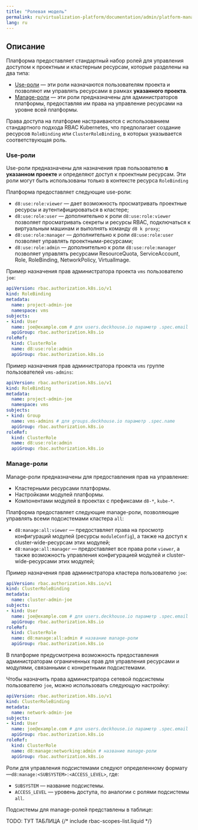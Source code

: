 ```yaml
---
title: "Ролевая модель"
permalink: ru/virtualization-platform/documentation/admin/platform-management/access-control/role-model.html
lang: ru
---
```


## Описание

Платформа предоставляет стандартный набор ролей для управления доступом к проектным и кластерным ресурсам, которые разделены на два типа:

- [Use-роли](#use-роли) — эти роли назначаются пользователям проекта и позволяют им управлять ресурсами в рамках **указанного проекта**.
- [Manage-роли](#manage-роли) — эти роли предназначены для администраторов платформы, предоставляя им права на управление ресурсами на уровне всей платформы.

Права доступа на платформе настраиваются с использованием стандартного подхода RBAC Kubernetes, что предполагает создание ресурсов `RoleBinding` или `ClusterRoleBinding`, в которых указывается соответствующая роль.

### Use-роли

Use-роли предназначены для назначения прав пользователю  **в указанном проекте** и определяют доступ к проектным ресурсам. Эти роли могут быть использованы только в контексте ресурса  `RoleBinding`

Платформа предоставляет следующие use-роли:

- `d8:use:role:viewer` — дает возможность просматривать проектные ресурсы и аутентифицироваться в кластере;
- `d8:use:role:user` — дополнительно к роли `d8:use:role:viewer` позволяет просматривать секреты и ресурсы RBAC, подключаться к виртуальным машинам и выполнять команду `d8 k proxy`;
- `d8:use:role:manager` — дополнительно к роли `d8:use:role:user` позволяет управлять проектными-ресурсами;
- `d8:use:role:admin` — дополнительно к роли `d8:use:role:manager` позволяет управлять ресурсами ResourceQuota, ServiceAccount, Role, RoleBinding, NetworkPolicy, VirtualImage.

Пример назначения прав администратора проекта `vms` пользователю `joe`:

```yaml
apiVersion: rbac.authorization.k8s.io/v1
kind: RoleBinding
metadata:
  name: project-admin-joe
  namespace: vms
subjects:
- kind: User
  name: joe@example.com # для users.deckhouse.io параметр .spec.email
  apiGroup: rbac.authorization.k8s.io
roleRef:
  kind: ClusterRole
  name: d8:use:role:admin
  apiGroup: rbac.authorization.k8s.io
```

Пример назначения прав администратора проекта `vms` группе пользователей `vms-admins`:

```yaml
apiVersion: rbac.authorization.k8s.io/v1
kind: RoleBinding
metadata:
  name: project-admin-joe
  namespace: vms
subjects:
- kind: Group
  name: vms-admins # для groups.deckhouse.io параметр .spec.name
  apiGroup: rbac.authorization.k8s.io
roleRef:
  kind: ClusterRole
  name: d8:use:role:admin
  apiGroup: rbac.authorization.k8s.io
```

### Manage-роли

Manage-роли предназначены для предоставления прав на управление:

- Кластерными ресурсами платформы.
- Настройками модулей платформы.
- Компонентами модулей в проектах с префиксами `d8-*`, `kube-*`.

Платформа предоставляет следующие manage-роли, позволяющие управлять всеми подсистемами кластера `all`:

- `d8:manage:all:viewer` — предоставляет права на просмотр конфигураций модулей (ресурсы `moduleConfig`), а также на доступ к cluster-wide-ресурсам этих модулей;
- `d8:manage:all:manager` — предоставляет все права роли `viewer`, а также возможность управления конфигурацией модулей и cluster-wide-ресурсами этих модулей;

Пример назначения прав администратора кластера пользователю `joe`:

```yaml
apiVersion: rbac.authorization.k8s.io/v1
kind: ClusterRoleBinding
metadata:
  name: cluster-admin-joe
subjects:
- kind: User
  name: joe@example.com # для users.deckhouse.io параметр .spec.email
  apiGroup: rbac.authorization.k8s.io
roleRef:
  kind: ClusterRole
  name: d8:manage:all:admin # название manage-роли
  apiGroup: rbac.authorization.k8s.io
```

В платформе предусмотрена возможность предоставления администраторам ограниченных прав для управления ресурсами и модулями, связанными с конкретными подсистемами.

Чтобы назначить права администратора сетевой подсистемы пользователю `joe`, можно использовать следующую настройку:

```yaml
apiVersion: rbac.authorization.k8s.io/v1
kind: ClusterRoleBinding
metadata:
  name: network-admin-joe
subjects:
- kind: User
  name: joe@example.com # для users.deckhouse.io параметр .spec.email
  apiGroup: rbac.authorization.k8s.io
roleRef:
  kind: ClusterRole
  name: d8:manage:networking:admin # название manage-роли
  apiGroup: rbac.authorization.k8s.io
```

Роли для управления подсистемами следуют определенному формату —`d8:manage:<SUBSYSTEM>:<ACCESS_LEVEL>`, где:

- `SUBSYSTEM` — название подсистемы.
- `ACCESS_LEVEL` — уровень доступа, по аналогии с ролями подсистемы `all`.

Подсистемы для manage-ролей представлены в таблице:

TODO: ТУТ ТАБЛИЦА
{/* include rbac-scopes-list.liquid */}

